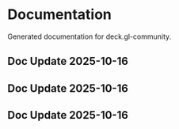 # Documentation

Generated documentation for deck.gl-community.

## Doc Update 2025-10-16

## Doc Update 2025-10-16

## Doc Update 2025-10-16
